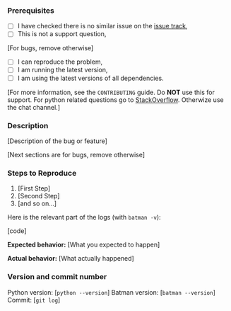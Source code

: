 ### Prerequisites

* [ ] I have checked there is no similar issue on the [issue track](../issues),
* [ ] This is not a support question,

[For bugs, remove otherwise]
* [ ] I can reproduce the problem,
* [ ] I am running the latest version,
* [ ] I am using the latest versions of all dependencies.

[For more information, see the `CONTRIBUTING` guide.
Do **NOT** use this for support. For python related questions go to [StackOverflow](https://stackoverflow.com/questions/tagged/python). Otherwize use the chat channel.]

### Description

[Description of the bug or feature]

[Next sections are for bugs, remove otherwise]
### Steps to Reproduce

1. [First Step]
2. [Second Step]
3. [and so on...]

Here is the relevant part of the logs (with ``batman -v``):

[code]

**Expected behavior:**
[What you expected to happen]

**Actual behavior:**
[What actually happened]

### Version and commit number

Python version: [``python --version``]
Batman version: [``batman --version``]
Commit: [``git log``]
